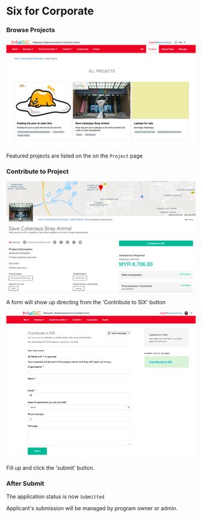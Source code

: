 # Six for Corporate

### Browse Projects

![SIX directory on frontent](../../.gitbook/assets/screenshot-2021-07-05-at-9.39.38-pm.png)

Featured projects are listed on the on the `Project` page

### Contribute to Project

![On the particular project page, click the &apos;Contribute to SIX&apos; button](../../.gitbook/assets/screenshot-2021-07-05-at-9.37.13-pm.png)

A form will show up directing from the 'Contribute to SIX' button

![](../../.gitbook/assets/screenshot-2021-07-05-at-9.44.20-pm.png)

Fill up and click the 'submit' button.

### After Submit

The application status is now `Submitted`

Applicant's submission will be managed by program owner or admin.

